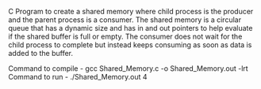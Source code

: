 C Program to create a shared memory where child process is the producer and the parent process is a consumer. The shared memory is a circular queue that has a dynamic size and has in and out pointers to help evaluate if the shared buffer is full or empty. The consumer does not wait for the child process to complete but instead keeps consuming as soon as data is added to the buffer.

Command to compile - gcc Shared_Memory.c -o Shared_Memory.out -lrt
Command to run - ./Shared_Memory.out 4